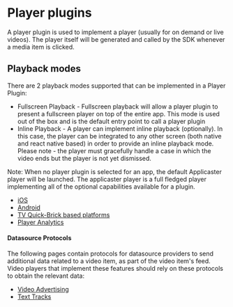 # Player plugins

A player plugin is used to implement a player (usually for on demand or live videos).
The player itself will be generated and called by the SDK whenever a media item is clicked.

## Playback modes
There are 2 playback modes supported that can be implemented in a Player Plugin:
* Fullscreen Playback - Fullscreen playback will allow a player plugin to present a fullscreen player on top of the entire app. This mode is used out of the box and is the default entry point to call a player plugin
* Inline Playback - A player can implement inline playback (optionally). In this case, the player can be integrated to any other screen (both native and react native based) in order to provide an inline playback mode. Please note - the player must gracefully handle a case in which the video ends but the player is not yet dismissed.

Note: When no player plugin is selected for an app, the default Applicaster player will be launched.
The applicaster player is a full fledged player implementing all of the optional capabilities available for a plugin.

* [iOS](/player/iOS.md)
* [Android](/player/Android.md)
* [TV Quick-Brick based platforms](/player/quickbrick-tv-player.md)
* [Player Analytics](/player/player-analytics.md)


#### Datasource Protocols

The following pages contain protocols for datasource providers to send additional data related to a video item, 
as part of the video item's feed.
Video players that implement these features should rely on these protocols to obtain the relevant data:
* [Video Advertising](/Zapp-Pipes/protocols/video_advertising_protocol.md)
* [Text Tracks](/Zapp-Pipes/protocols/video_text_tracks_protocol.md) 
